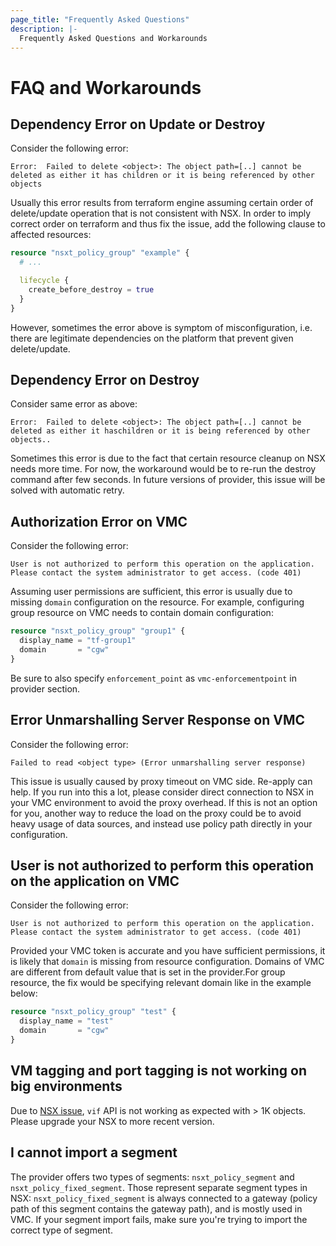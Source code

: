 ```yaml
---
page_title: "Frequently Asked Questions"
description: |-
  Frequently Asked Questions and Workarounds
---
```


# FAQ and Workarounds

## Dependency Error on Update or Destroy

Consider the following error:

```Error:  Failed to delete <object>: The object path=[..] cannot be deleted as either it has children or it is being referenced by other objects```

Usually this error results from terraform engine assuming certain order of delete/update operation that is not consistent with NSX. In order to imply correct order on terraform and thus fix the issue, add the following clause to affected resources:

```terraform
resource "nsxt_policy_group" "example" {
  # ...

  lifecycle {
    create_before_destroy = true
  }
}
```

However, sometimes the error above is symptom of misconfiguration, i.e. there are legitimate dependencies on the platform that prevent given delete/update.

## Dependency Error on Destroy

Consider same error as above:

```Error:  Failed to delete <object>: The object path=[..] cannot be deleted as either it haschildren or it is being referenced by other objects..```

Sometimes this error is due to the fact that certain resource cleanup on NSX needs more time. For now, the workaround would be to re-run the destroy command after few seconds. In future versions of provider, this issue will be solved with automatic retry.

## Authorization Error on VMC

Consider the following error:

```shell
User is not authorized to perform this operation on the application.
Please contact the system administrator to get access. (code 401)
```

Assuming user permissions are sufficient, this error is usually due to missing `domain` configuration on the resource. For example, configuring group resource on VMC needs to contain domain configuration:

```terraform
resource "nsxt_policy_group" "group1" {
  display_name = "tf-group1"
  domain       = "cgw"
}
```

Be sure to also specify `enforcement_point` as `vmc-enforcementpoint` in provider section.

## Error Unmarshalling Server Response on VMC

Consider the following error:

```Failed to read <object type> (Error unmarshalling server response)```

This issue is usually caused by proxy timeout on VMC side. Re-apply can help. If you run into this a lot, please consider direct connection to NSX in your VMC environment to avoid the proxy overhead. If this is not an option for you, another way to reduce the load on the proxy could be to avoid heavy usage of data sources, and instead use policy path directly in your configuration.

## User is not authorized to perform this operation on the application on VMC

Consider the following error:

```User is not authorized to perform this operation on the application. Please contact the system administrator to get access. (code 401)```

Provided your VMC token is accurate and you have sufficient permissions, it is likely that `domain` is missing from resource configuration. Domains of VMC are different from default value that is set in the provider.For group resource, the fix would be specifying relevant domain like in the example below:

```terraform
resource "nsxt_policy_group" "test" {
  display_name = "test"
  domain       = "cgw"
}
```

## VM tagging and port tagging is not working on big environments

Due to [NSX issue](https://kb.vmware.com/s/article/89437), `vif` API is not working as expected with > 1K objects. Please upgrade your NSX to more recent version.

## I cannot import a segment

The provider offers two types of segments: `nsxt_policy_segment` and `nsxt_policy_fixed_segment`. Those represent separate segment types in NSX: `nsxt_policy_fixed_segment` is always connected to a gateway (policy path of this segment contains the gateway path), and is mostly used in VMC. If your segment import fails, make sure you're trying to import the correct type of segment.
